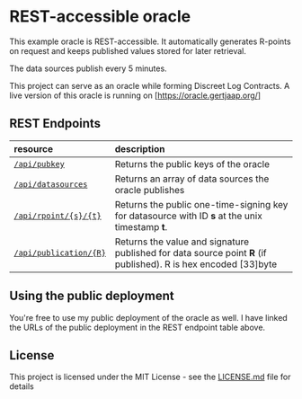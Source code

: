 # REST-accessible oracle

This example oracle is REST-accessible. It automatically generates R-points on request and keeps published values stored for later retrieval. 

The data sources publish every 5 minutes.

This project can serve as an oracle while forming Discreet Log Contracts. A live version of this oracle is running on [https://oracle.gertjaap.org/] 

## REST Endpoints

| resource          | description                              |
|:------------------|:-----------------------------------------|
|[`/api/pubkey`](https://oracle.gertjaap.org/api/pubkey)      | Returns the public keys of the oracle     |
|[`/api/datasources`](https://oracle.gertjaap.org/api/datasources) | Returns an array of data sources the oracle publishes |
|[`/api/rpoint/{s}/{t}`](https://oracle.gertjaap.org/api/rpoint/1/1527494400) | Returns the public one-time-signing key for datasource with ID **s** at the unix timestamp **t**. |
|[`/api/publication/{R}`](https://oracle.gertjaap.org/api/publication/03bb906ac1e3926fdbb305d710eb7878720b70f628e1e0141a21be36101c93982e) | Returns the value and signature published for data source point **R** (if published). R is hex encoded [33]byte |

## Using the public deployment

You're free to use my public deployment of the oracle as well. I have linked the URLs of the public deployment in the REST endpoint table above.

## License

This project is licensed under the MIT License - see the [LICENSE.md](LICENSE.md) file for details
